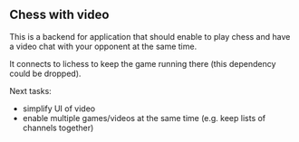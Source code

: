 ## Chess with video

This is a backend for application that should enable to play chess and have a video chat with your opponent at the same time.

It connects to lichess to keep the game running there (this dependency could be dropped).

Next tasks:

- simplify UI of video
- enable multiple games/videos at the same time (e.g. keep lists of channels together)
